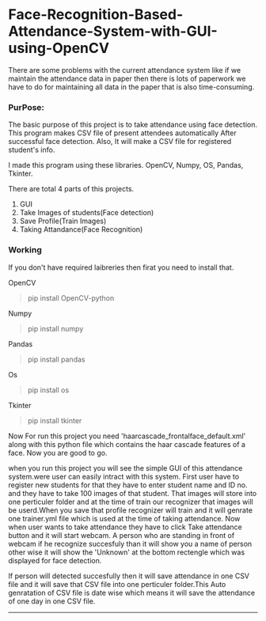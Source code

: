 # Face-Recognition-Based-Attendance-System-with-GUI-using-OpenCV

There are some problems with the current attendance system like if we maintain the attendance data in paper then there is lots of paperwork we have to do for maintaining all data in the paper that is also time-consuming.

### PurPose:
The basic purpose of this project is to take attendance using face detection. This program makes CSV file of present attendees automatically After successful face detection. Also, It will make a CSV file for registered student's info.

I made this program using these libraries. OpenCV, Numpy, OS, Pandas, Tkinter.

There are total 4 parts of this projects.
1. GUI
2. Take Images of students(Face detection)
3. Save Profile(Train Images)
4. Taking Attandance(Face Recognition)


### Working 
If you don't have required laibreries then firat you need to install that.

OpenCV
>pip install OpenCV-python

Numpy
>pip install numpy

Pandas
>pip install pandas

Os 
>pip install os

Tkinter 
>pip install tkinter

Now For run this project you need 'haarcascade_frontalface_default.xml' along with this python file which contains the haar cascade features of a face.
Now you are good to go.  

when you run this project you will see the simple GUI of this attendance system.were user can easily intract with this system.
First user have to register new students for that they have to enter student name and ID no. and they have to take 100 images of that student. That images will store into one perticuler folder and at the time of train our recognizer that images will be userd.When you save that profile recognizer will train and it will genrate one trainer.yml file which is used at the time of taking attendance. Now when user wants to take attendance they have to click Take attendance button and it will start webcam. A person who are standing in front of webcam if he recognize succesfuly than it will show you a name of person other wise it will show the 'Unknown' at the bottom rectengle which was displayed for face detection.

If person will detected succesfully then it will save attendance in one CSV file and it will save that CSV file into one perticuler folder.This Auto genratation of CSV file is date wise which means it will save the attendance of one day in one CSV file.  

---

